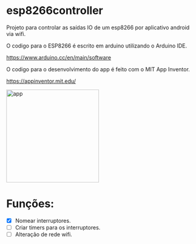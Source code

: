 # esp8266controller
Projeto para controlar as saídas IO de um esp8266 por aplicativo android via wifi.

O codigo para o ESP8266 é escrito em arduino utilizando o Arduino IDE.

https://www.arduino.cc/en/main/software

O codigo para o desenvolvimento do app é feito com o MIT App Inventor.

https://appinventor.mit.edu/

<img width="244" alt="app" src="https://user-images.githubusercontent.com/59963253/76728405-5e39df00-6735-11ea-8b2f-6deb92f9c7a9.PNG">

# Funções:

- [x] Nomear interruptores.
- [ ] Criar timers para os interruptores.
- [ ] Alteração de rede wifi.
